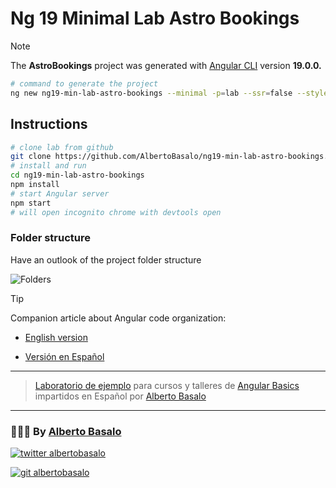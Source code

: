 # Ng 19 Minimal Lab Astro Bookings

> [!NOTE]
> The **AstroBookings** project was generated with [Angular CLI](https://github.com/angular/angular-cli) version **19.0.0.**

```bash
# command to generate the project
ng new ng19-min-lab-astro-bookings --minimal -p=lab --ssr=false --style=css --experimental-zoneless
```

## Instructions

```bash
# clone lab from github
git clone https://github.com/AlbertoBasalo/ng19-min-lab-astro-bookings.git
# install and run
cd ng19-min-lab-astro-bookings
npm install
# start Angular server
npm start
# will open incognito chrome with devtools open
```

### Folder structure

Have an outlook of the project folder structure

![Folders](./docs/screenshots/folders.png)

> [!TIP]
> Companion article about Angular code organization:

- [English version](https://medium.com/@albertobasalo/file-and-folder-structure-for-angular-applications-3130efc582e3)

- [Versión en Español](https://www.linkedin.com/pulse/estructura-de-archivos-y-carpetas-para-aplicaciones-angular-basalo-3vcff)

---

> [Laboratorio de ejemplo](https://github.com/albertobasalo/ng-lab) para cursos y talleres de [Angular Basics](https://albertobasalo.notion.site/Angular-Moderno-V17-8d69354edacb41cbaa921a9fbb8a17d0) impartidos en Español por [Alberto Basalo](https://albertobasalo.dev)

---

<footer>
  <h3>🧑🏼‍💻 By <a href="https://albertobasalo.dev" target="blank">Alberto Basalo</a> </h3>
  <p>
    <a href="https://twitter.com/albertobasalo" target="blank">
      <img src="https://img.shields.io/twitter/follow/albertobasalo?logo=twitter&style=for-the-badge" alt="twitter albertobasalo" />
    </a>
  </p>
  <p>
    <a href="https://github.com/albertobasalo" target="blank">
      <img 
        src="https://img.shields.io/github/followers/albertobasalo?logo=github&label=profile albertobasalo&style=for-the-badge" alt="git albertobasalo" />
    </a>
  </p>
</footer>
